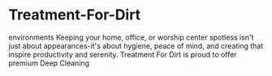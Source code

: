 # Treatment-For-Dirt
environments Keeping your home, office, or worship center spotless isn't just about appearances-it's about hygiene, peace of mind, and creating that inspire productivity and serenity. Treatment For Dirt is proud to offer premium Deep Cleaning 
